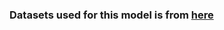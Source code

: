 ### Datasets used for this model is from [here](https://www.kaggle.com/datasets/qramkrishna/corn-leaf-infection-dataset)
